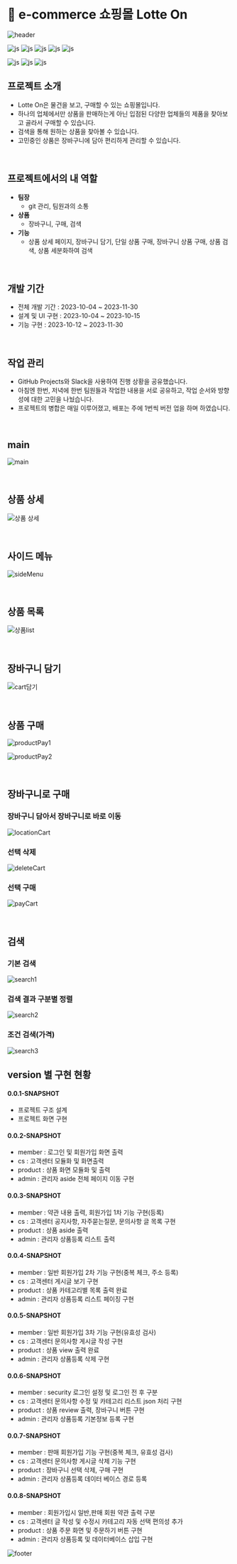 # 🛒 e-commerce 쇼핑몰 Lotte On

![header](https://capsule-render.vercel.app/api?type=waving&color=FF9A8A&height=200&section=header&text=Lotte%20On&fontSize=90)

![js](https://img.shields.io/badge/HTML5-E34F26?style=for-the-badge&logo=html5&logoColor=white)
![js](https://img.shields.io/badge/CSS3-1572B6?style=for-the-badge&logo=css3&logoColor=white)
![js](https://img.shields.io/badge/Java-ED8B00?style=for-the-badge&logo=openjdk&logoColor=white)
![js](https://img.shields.io/badge/Spring-6DB33F?style=for-the-badge&logo=spring&logoColor=white)
![js](https://img.shields.io/badge/JavaScript-F7DF1E?style=for-the-badge&logo=JavaScript&logoColor=white)

![js](https://img.shields.io/badge/MySQL-005C84?style=for-the-badge&logo=mysql&logoColor=white)
![js](https://img.shields.io/badge/json%20web%20tokens-323330?style=for-the-badge&logo=json-web-tokens&logoColor=pink)
![js](https://img.shields.io/badge/Amazon_AWS-FF9900?style=for-the-badge&logo=amazonaws&logoColor=white)




## 프로젝트 소개

- Lotte On은 물건을 보고, 구매할 수 있는 쇼핑몰입니다.
- 하나의 업체에서만 상품을 판매하는게 아닌 입점된 다양한 업체들의 제품을 찾아보고 골라서 구매할 수 있습니다.
- 검색을 통해 원하는 상품을 찾아볼 수 있습니다.
- 고민중인 상품은 장바구니에 담아 편리하게 관리할 수 있습니다.

<br>

## 프로젝트에서의 내 역할

- **팀장**
  - git 관리, 팀원과의 소통
- **상품**
  - 장바구니, 구매, 검색
- **기능**
  - 상품 상세 페이지, 장바구니 담기, 단일 상품 구매, 장바구니 상품 구매, 상품 검색, 상품 세분화하여 검색

<br>

## 개발 기간

- 전체 개발 기간 : 2023-10-04 ~ 2023-11-30
- 설계 및 UI 구현 : 2023-10-04 ~ 2023-10-15
- 기능 구현 : 2023-10-12 ~ 2023-11-30

<br>

## 작업 관리
- GitHub Projects와 Slack을 사용하여 진행 상황을 공유했습니다.
- 아침엔 한번, 저녁에 한번 팀원들과 작업한 내용을 서로 공유하고, 작업 순서와 방향성에 대한 고민을 나눴습니다.
- 프로젝트의 병합은 매일 이루어졌고, 배포는 주에 1번씩 버전 업을 하며 하였습니다.

<br>

## main

![main](https://github.com/user-attachments/assets/9711665c-c56a-4b73-9baf-c40625402b43)

<br>

## 상품 상세
![상품 상세](https://github.com/user-attachments/assets/667d9c1c-c5fa-485b-8029-7dc58317724e)

<br>

## 사이드 메뉴

![sideMenu](https://github.com/user-attachments/assets/4fd1c624-c943-4bf0-991a-275888de4a0e)

<br>

## 상품 목록

![상품list](https://github.com/user-attachments/assets/a3c25b65-dea2-4b1b-b283-9747b05c18d2)

<br>

## 장바구니 담기

![cart담기](https://github.com/user-attachments/assets/9cf021cb-5f39-4f79-8e9a-c6bdd3356dde)

<br>

## 상품 구매

![productPay1](https://github.com/user-attachments/assets/42cbb674-9db7-42cd-974b-4b232d2c2712)

![productPay2](https://github.com/user-attachments/assets/fd36a974-0d31-45a5-8f3b-2421fabb0ad8)

<br>

## 장바구니로 구매

### 장바구니 담아서 장바구니로 바로 이동

![locationCart](https://github.com/user-attachments/assets/5139bb90-005b-4864-8591-67865a1bc8c8)

### 선택 삭제

![deleteCart](https://github.com/user-attachments/assets/663f0cba-43a4-4f24-8a12-9bbbbf9e6346)

### 선택 구매

![payCart](https://github.com/user-attachments/assets/c0354d78-48f7-43f6-8c01-6b4a5770c048)

<br>

## 검색

### 기본 검색

![search1](https://github.com/user-attachments/assets/374308d1-7a6a-4483-ab2c-4665916f23f7)

### 검색 결과 구분별 정렬

![search2](https://github.com/user-attachments/assets/a10eec5d-20a0-48f9-81ce-1265bdbc7dcd)

### 조건 검색(가격)

![search3](https://github.com/user-attachments/assets/57beb794-89ca-4ecf-9500-549d47ff509d)

## version 별 구현 현황

#### 0.0.1-SNAPSHOT
- 프로젝트 구조 설계
- 프로젝트 화면 구현
  
#### 0.0.2-SNAPSHOT
- member : 로그인 및 회원가입 화면 출력
- cs : 고객센터 모듈화 및 화면출력
- product : 상품 화면 모듈화 및 출력
- admin : 관리자 aside 전체 페이지 이동 구현

#### 0.0.3-SNAPSHOT
- member : 약관 내용 출력, 회원가입 1차 기능 구현(등록)
- cs : 고객센터 공지사항, 자주묻는질문, 문의사항 글 목록 구현
- product : 상품 aside 출력
- admin : 관리자 상품등록 리스트 출력

#### 0.0.4-SNAPSHOT
- member : 일반 회원가입 2차 기능 구현(중복 체크, 주소 등록)
- cs : 고객센터 게시글 보기 구현
- product : 상품 카테고리별 목록 출력 완료
- admin : 관리자 상품등록 리스트 페이징 구현

#### 0.0.5-SNAPSHOT
- member : 일반 회원가입 3차 기능 구현(유효성 검사)
- cs : 고객센터 문의사항 게시글 작성 구현
- product : 상품 view 출력 완료
- admin : 관리자 상품등록 삭제 구현

#### 0.0.6-SNAPSHOT
- member : security 로그인 설정 및 로그인 전 후 구분
- cs : 고객센터 문의사항 수정 및 카테고리 리스트 json 처리 구현
- product : 상품 review 출력, 장바구니 버튼 구현
- admin : 관리자 상품등록 기본정보 등록 구현

#### 0.0.7-SNAPSHOT
- member : 판매 회원가입 기능 구현(중복 체크, 유효성 검사)
- cs : 고객센터 문의사항 게시글 삭제 기능 구현
- product : 장바구니 선택 삭제, 구매 구현
- admin : 관리자 상품등록 데이터 베이스 경로 등록

#### 0.0.8-SNAPSHOT
- member : 회원가입시 일반,판매 회원 약관 출력 구분
- cs : 고객센터 글 작성 및 수정시 카테고리 자동 선택 편의성 추가
- product : 상품 주문 화면 및 주문하기 버튼 구현
- admin : 관리자 상품등록 및 데이터베이스 삽입 구현

![footer](https://capsule-render.vercel.app/api?type=waving&color=FF9A8A&height=200&section=footer&text=&fontSize=90)





